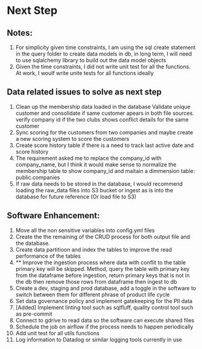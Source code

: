 # Next Step

## Notes:
1. For simplicity given time constraints, I am using the sql create statement in the query folder to create data models in db, in long term, I will need to use sqlalchemy library to build out the data model objects
2. Given the time constraints, I did not write unit test for all the functions. At work, I woulf write unite tests for all functions ideally

## Data related issues to solve as next step
1. Clean up the membership data loaded in the database Validate unique customer and consolidate if same customer apears in both file sources. verify company id if the two clubs shows conflict details for the same customer
2. Sync scoring for the customers from two companies and maybe create a new scoring system to score the customers
3. Create score history table if there is a need to track last active date and score history
4. The requirement asked me to replace the company_id with company_name, but I think it would make sense to normalize the membership table to show company_id and maitain a dimmension table: public.companies
5. If raw data needs to be stored in the database, I would recommend loading the raw_data files into S3 bucket or ingest as is into the database for future reference (Or load file to S3)


## Software Enhancement:
1. Move all the non sensitive variables into config.yml files
2. Create the the remaining of the CRUD process for both output file and the database.
3. Create data partitioon and index the tables to improve the read performance of the tables
4. ** Improve the ingestion process where data with conflit to the table primary key will be skipped. Method, query the table with primary key from the dataframe before ingestion, return
primary keys that is not in the db then remove those rows from dataframe then ingest to db
5. Create a dev, staging and prod database, add a toggle in the software to switch between them for different phrase of product life cycle
6. Set data governance policy and implement gatekeeping for the PII data
7. [Added] Implement linting tool such as sqlfluff, quality control tool such as pre-commit
8. Connect to gdrive to read data so the software can execute shared files
9. Schedule the job on airflow if the process needs to happen periodically
10. Add unit test for all utils functions
11. Log information to Datadog or similar logging tools currently in use
